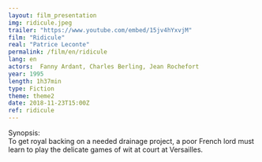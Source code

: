 ```yaml
---
layout: film_presentation
img: ridicule.jpeg
trailer: "https://www.youtube.com/embed/15jv4hYxvjM"
film: "Ridicule"
real: "Patrice Leconte"
permalink: /film/en/ridicule
lang: en
actors:  Fanny Ardant, Charles Berling, Jean Rochefort
year: 1995
length: 1h37min
type: Fiction
theme: theme2
date: 2018-11-23T15:00Z
ref: ridicule
---
```



<span class="name"> Synopsis:</span> <br/>
<span class="resumefilm"> To get royal backing on a needed drainage project, a poor French lord must learn to play the delicate games of wit at court at Versailles.  </span>
